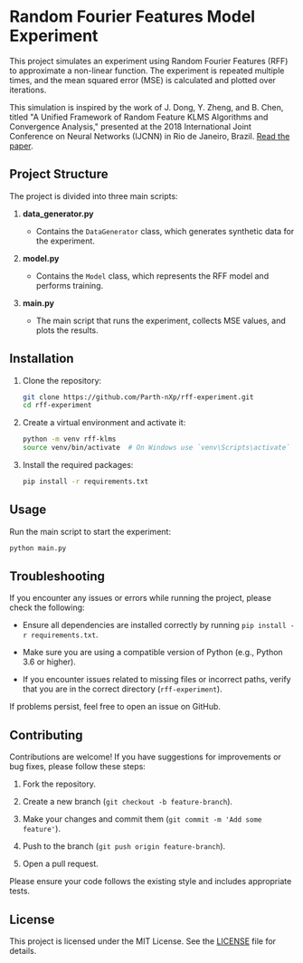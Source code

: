 # Random Fourier Features Model Experiment

This project simulates an experiment using Random Fourier Features (RFF) to approximate a non-linear function. The experiment is repeated multiple times, and the mean squared error (MSE) is calculated and plotted over iterations.

This simulation is inspired by the work of J. Dong, Y. Zheng, and B. Chen, titled "A Unified Framework of Random Feature KLMS Algorithms and Convergence Analysis," presented at the 2018 International Joint Conference on Neural Networks (IJCNN) in Rio de Janeiro, Brazil. [Read the paper](https://doi.org/10.1109/IJCNN.2018.8489498).

## Project Structure

The project is divided into three main scripts:

1. **data_generator.py**
   - Contains the `DataGenerator` class, which generates synthetic data for the experiment.

2. **model.py**
   - Contains the `Model` class, which represents the RFF model and performs training.

3. **main.py**
   - The main script that runs the experiment, collects MSE values, and plots the results.

## Installation

1. Clone the repository:
    ```bash
    git clone https://github.com/Parth-nXp/rff-experiment.git
    cd rff-experiment
    ```

2. Create a virtual environment and activate it:
    ```bash
    python -m venv rff-klms
    source venv/bin/activate  # On Windows use `venv\Scripts\activate`
    ```

3. Install the required packages:
    ```bash
    pip install -r requirements.txt
    ```

## Usage

Run the main script to start the experiment:
```bash
python main.py
```

## Troubleshooting

If you encounter any issues or errors while running the project, please check the following:

- Ensure all dependencies are installed correctly by running `pip install -r requirements.txt`.
  
- Make sure you are using a compatible version of Python (e.g., Python 3.6 or higher).
 
- If you encounter issues related to missing files or incorrect paths, verify that you are in the correct directory (`rff-experiment`).

If problems persist, feel free to open an issue on GitHub.

## Contributing

Contributions are welcome! If you have suggestions for improvements or bug fixes, please follow these steps:

1. Fork the repository.

2. Create a new branch (`git checkout -b feature-branch`).

3. Make your changes and commit them (`git commit -m 'Add some feature'`).

4. Push to the branch (`git push origin feature-branch`).

5. Open a pull request.

Please ensure your code follows the existing style and includes appropriate tests.

## License

This project is licensed under the MIT License. See the [LICENSE](LICENSE.txt) file for details.

